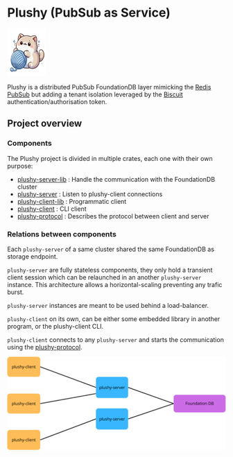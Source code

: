 # Plushy (PubSub as Service)

<img height="110" src="assets/doc/images/logo.png" width="90"/>

Plushy is a distributed PubSub FoundationDB layer mimicking
the [Redis PubSub](https://redis.io/docs/latest/develop/interact/pubsub/)
but adding a tenant isolation leveraged by the [Biscuit](https://www.biscuitsec.org/) authentication/authorisation
token.

## Project overview

### Components

The Plushy project is divided in multiple crates, each one with their own purpose:

- [plushy-server-lib](plushy-server-lib) : Handle the communication with the FoundationDB cluster
- [plushy-server](plushy-server) : Listen to plushy-client connections
- [plushy-client-lib](plushy-client-lib) : Programmatic client
- [plushy-client](plushy-client) : CLI client
- [plushy-protocol](plushy-protocol) : Describes the protocol between client and server

### Relations between components

Each `plushy-server` of a same cluster shared the same FoundationDB as storage endpoint.

`plushy-server` are fully stateless components, they only hold a transient client session which can be relaunched
in an another `plushy-server` instance. This architecture allows a horizontal-scaling preventing any trafic burst.

`plushy-server` instances are meant to be used behind a load-balancer.

`plushy-client` on its own, can be either some embedded library in another program, or the plushy-client CLI.

`plushy-client` connects to any `plushy-server` and starts the communication using
the [plushy-protocol](plushy-protocol).

![](assets/doc/images/overview.png)